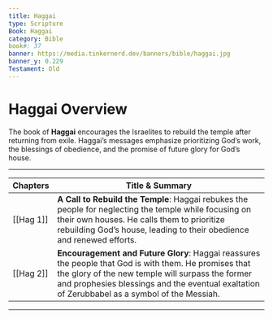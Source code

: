 ```yaml
---
title: Haggai
type: Scripture
Book: Haggai
category: Bible
book#: 37
banner: https://media.tinkernerd.dev/banners/bible/haggai.jpg
banner_y: 0.229
Testament: Old
---
```

# Haggai Overview

The book of **Haggai** encourages the Israelites to rebuild the temple after returning from exile. Haggai’s messages emphasize prioritizing God’s work, the blessings of obedience, and the promise of future glory for God’s house.

---

| Chapters  | Title & Summary                                                                                                                                                                                                                                            |
| --------- | ---------------------------------------------------------------------------------------------------------------------------------------------------------------------------------------------------------------------------------------------------------- |
| [[Hag 1]] | **A Call to Rebuild the Temple**: Haggai rebukes the people for neglecting the temple while focusing on their own houses. He calls them to prioritize rebuilding God’s house, leading to their obedience and renewed efforts.                              |
| [[Hag 2]] | **Encouragement and Future Glory**: Haggai reassures the people that God is with them. He promises that the glory of the new temple will surpass the former and prophesies blessings and the eventual exaltation of Zerubbabel as a symbol of the Messiah. |

---

